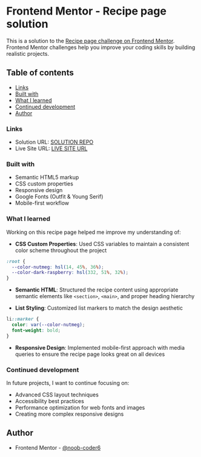 # Frontend Mentor - Recipe page solution

This is a solution to the [Recipe page challenge on Frontend Mentor](https://www.frontendmentor.io/challenges/recipe-page-KiTsR8QQKm). Frontend Mentor challenges help you improve your coding skills by building realistic projects.

## Table of contents

  - [Links](#links)
  - [Built with](#built-with)
  - [What I learned](#what-i-learned)
  - [Continued development](#continued-development)
  - [Author](#author)



### Links

- Solution URL: [SOLUTION REPO](https://github.com/noob-coder6/Recipe-page.git)
- Live Site URL: [LIVE SITE URL](https://your-live-site-url.com)


### Built with

- Semantic HTML5 markup
- CSS custom properties
- Responsive design
- Google Fonts (Outfit & Young Serif)
- Mobile-first workflow

### What I learned

Working on this recipe page helped me improve my understanding of:

- **CSS Custom Properties**: Used CSS variables to maintain a consistent color scheme throughout the project
```css
:root {
  --color-nutmeg: hsl(14, 45%, 36%);
  --color-dark-raspberry: hsl(332, 51%, 32%);
}
```

- **Semantic HTML**: Structured the recipe content using appropriate semantic elements like `<section>`, `<main>`, and proper heading hierarchy

- **List Styling**: Customized list markers to match the design aesthetic
```css
li::marker {
  color: var(--color-nutmeg);
  font-weight: bold;
}
```

- **Responsive Design**: Implemented mobile-first approach with media queries to ensure the recipe page looks great on all devices

### Continued development

In future projects, I want to continue focusing on:

- Advanced CSS layout techniques
- Accessibility best practices
- Performance optimization for web fonts and images
- Creating more complex responsive designs

## Author

- Frontend Mentor - [@noob-coder6](https://www.frontendmentor.io/profile/noob-coder6)